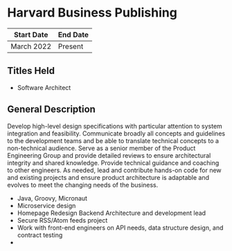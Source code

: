 # Harvard Business Publishing

| Start Date |  End Date  |
| ---------- | ---------- |
| March 2022 |   Present  |

## Titles Held

- Software Architect

## General Description
Develop high-level design specifications with particular attention to system integration and feasibility.  Communicate broadly all concepts and guidelines to the development teams and be able to translate technical concepts to a non-technical audience.  Serve as a senior member of the Product Engineering Group and provide detailed reviews to ensure architectural integrity and shared knowledge.  Provide technical guidance and coaching to other engineers.  As needed, lead and contribute hands-on code for new and existing projects and ensure product architecture is adaptable and evolves to meet the changing needs of the business.

- Java, Groovy, Micronaut
- Microservice design
- Homepage Redesign Backend Architecture and development lead
- Secure RSS/Atom feeds project
- Work with front-end engineers on API needs, data structure design, and contract testing
- 